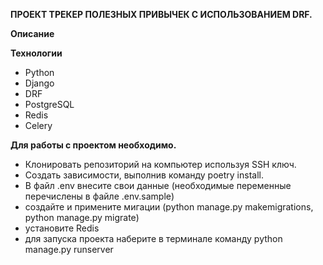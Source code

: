 **ПРОЕКТ ТРЕКЕР ПОЛЕЗНЫХ ПРИВЫЧЕК С ИСПОЛЬЗОВАНИЕМ DRF.**

**Описание**



**Технологии**

- Python
- Django
- DRF
- PostgreSQL
- Redis
- Celery

**Для работы с проектом необходимо.**  
- Клонировать репозиторий на компьютер используя SSH ключ.
- Создать зависимости, выполнив команду poetry install.
- В файл .env внесите свои данные (необходимые переменные перечислены в файле .env.sample)
- создайте и примените мигации (python manage.py makemigrations, python manage.py migrate)
- установите Redis
- для запуска проекта наберите в терминале команду python manage.py runserver
